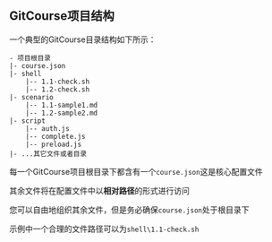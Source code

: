 ## GitCourse项目结构
一个典型的GitCourse目录结构如下所示：
```
- 项目根目录
|- course.json
|- shell
	|-- 1.1-check.sh
	|-- 1.2-check.sh
|- scenario
	|-- 1.1-sample1.md
	|-- 1.2-sample2.md
|- script
	|-- auth.js
	|-- complete.js
	|-- preload.js
|- ...其它文件或者目录
```
每一个GitCourse项目根目录下都含有一个`course.json`这是核心配置文件

其余文件将在配置文件中以**相对路径**的形式进行访问

您可以自由地组织其余文件，但是务必确保`course.json`处于根目录下

示例中一个合理的文件路径可以为`shell\1.1-check.sh`
